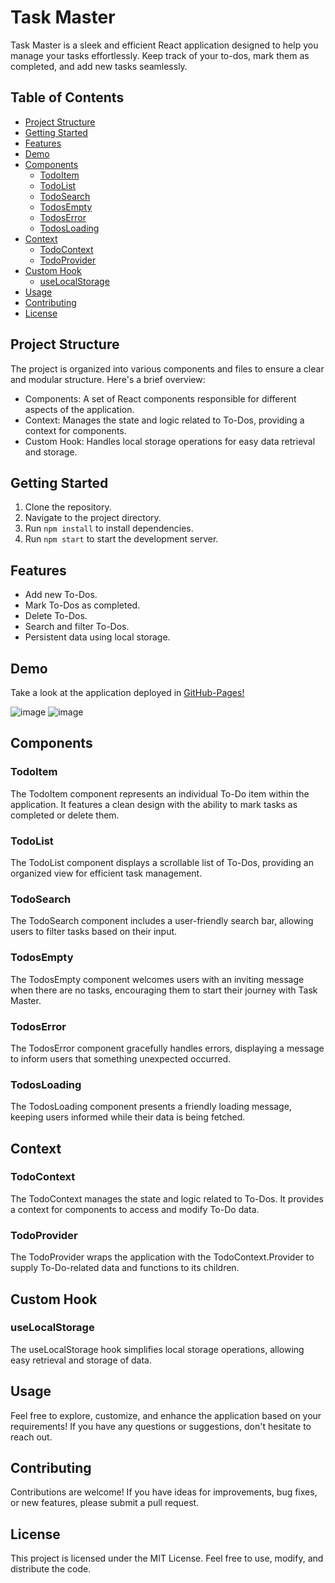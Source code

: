 # Task Master

Task Master is a sleek and efficient React application designed to help you manage your tasks effortlessly. Keep track of your to-dos, mark them as completed, and add new tasks seamlessly.

## Table of Contents

- [Project Structure](#project-structure)
- [Getting Started](#getting-started)
- [Features](#features)
- [Demo](#demo)
- [Components](#components)
  - [TodoItem](#todoitem)
  - [TodoList](#todolist)
  - [TodoSearch](#todosearch)
  - [TodosEmpty](#todosempty)
  - [TodosError](#todoserror)
  - [TodosLoading](#todosloading)
- [Context](#context)
  - [TodoContext](#todocontext)
  - [TodoProvider](#todoprovider)
- [Custom Hook](#custom-hook)
  - [useLocalStorage](#uselocalstorage)
- [Usage](#usage)
- [Contributing](#contributing)
- [License](#license)

## Project Structure

The project is organized into various components and files to ensure a clear and modular structure. Here's a brief overview:

- Components: A set of React components responsible for different aspects of the application.
- Context: Manages the state and logic related to To-Dos, providing a context for components.
- Custom Hook: Handles local storage operations for easy data retrieval and storage.

## Getting Started

1. Clone the repository.
2. Navigate to the project directory.
3. Run `npm install` to install dependencies.
4. Run `npm start` to start the development server.

## Features

- Add new To-Dos.
- Mark To-Dos as completed.
- Delete To-Dos.
- Search and filter To-Dos.
- Persistent data using local storage.

## Demo

Take a look at the application deployed in [GitHub-Pages!](https://jsurrea.github.io/task-master)

![image](https://github.com/jsurrea/task-master/assets/68788933/e96941d3-1789-415b-aa69-6b07c48780eb)
![image](https://github.com/jsurrea/task-master/assets/68788933/1159ca4a-21d5-4138-b67a-6ee54c1b92a4)


## Components

### TodoItem

The TodoItem component represents an individual To-Do item within the application. It features a clean design with the ability to mark tasks as completed or delete them.

### TodoList

The TodoList component displays a scrollable list of To-Dos, providing an organized view for efficient task management.

### TodoSearch

The TodoSearch component includes a user-friendly search bar, allowing users to filter tasks based on their input.

### TodosEmpty

The TodosEmpty component welcomes users with an inviting message when there are no tasks, encouraging them to start their journey with Task Master.

### TodosError

The TodosError component gracefully handles errors, displaying a message to inform users that something unexpected occurred.

### TodosLoading

The TodosLoading component presents a friendly loading message, keeping users informed while their data is being fetched.

## Context

### TodoContext

The TodoContext manages the state and logic related to To-Dos. It provides a context for components to access and modify To-Do data.

### TodoProvider

The TodoProvider wraps the application with the TodoContext.Provider to supply To-Do-related data and functions to its children.

## Custom Hook

### useLocalStorage

The useLocalStorage hook simplifies local storage operations, allowing easy retrieval and storage of data.

## Usage

Feel free to explore, customize, and enhance the application based on your requirements! If you have any questions or suggestions, don't hesitate to reach out.

## Contributing

Contributions are welcome! If you have ideas for improvements, bug fixes, or new features, please submit a pull request.

## License

This project is licensed under the MIT License. Feel free to use, modify, and distribute the code.
